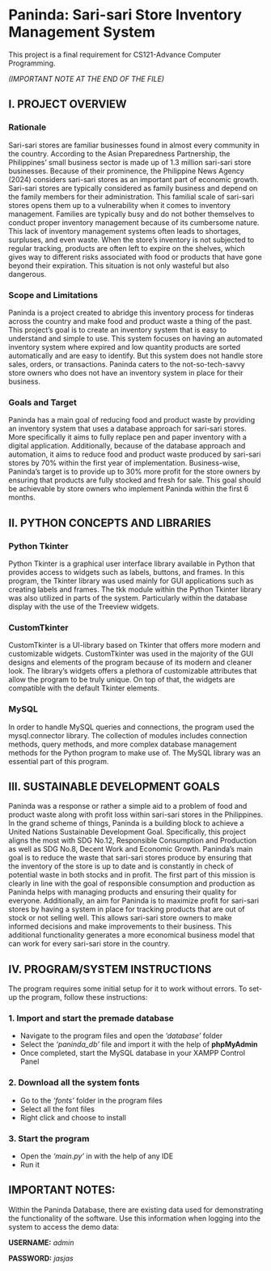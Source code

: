 # Paninda: Sari-sari Store Inventory Management System
This project is a final requirement for CS121-Advance Computer Programming.

_(IMPORTANT NOTE AT THE END OF THE FILE)_

## I.	PROJECT OVERVIEW
### Rationale
Sari-sari stores are familiar businesses found in almost every community in the country. According to the Asian Preparedness Partnership, the Philippines’ small business sector is made up of 1.3 million sari-sari store businesses. Because of their prominence, the Philippine News Agency (2024) considers sari-sari stores as an important part of economic growth.
Sari-sari stores are typically considered as family business and depend on the family members for their administration. This familial scale of sari-sari stores opens them up to a vulnerability when it comes to inventory management. Families are typically busy and do not bother themselves to conduct proper inventory management because of its cumbersome nature.
This lack of inventory management systems often leads to shortages, surpluses, and even waste. When the store’s inventory is not subjected to regular tracking, products are often left to expire on the shelves, which gives way to different risks associated with food or products that have gone beyond their expiration. This situation is not only wasteful but also dangerous.

### Scope and Limitations
Paninda is a project created to abridge this inventory process for tinderas across the country and make food and product waste a thing of the past. This project’s goal is to create an inventory system that is easy to understand and simple to use.
This system focuses on having an automated inventory system where expired and low quantity products are sorted automatically and are easy to identify. But this system does not handle store sales, orders, or transactions. Paninda caters to the not-so-tech-savvy store owners who does not have an inventory system in place for their business.

### Goals and Target
Paninda has a main goal of reducing food and product waste by providing an inventory system that uses a database approach for sari-sari stores. More specifically it aims to fully replace pen and paper inventory with a digital application. Additionally, because of the database approach and automation, it aims to reduce food and product waste produced by sari-sari stores by 70% within the first year of implementation. 
Business-wise, Paninda’s target is to provide up to 30% more profit for the store owners by ensuring that products are fully stocked and fresh for sale. This goal should be achievable by store owners who implement Paninda within the first 6 months.

## II.	PYTHON CONCEPTS AND LIBRARIES
### Python Tkinter
Python Tkinter is a graphical user interface library available in Python that provides access to widgets such as labels, buttons, and frames. In this program, the Tkinter library was used mainly for GUI applications such as creating labels and frames. The tkk module within the Python Tkinter library was also utilized in parts of the system. Particularly within the database display with the use of the Treeview widgets.

### CustomTkinter
CustomTkinter is a UI-library based on Tkinter that offers more modern and customizable widgets. CustomTkinter was used in the majority of the GUI designs and elements of the program because of its modern and cleaner look. The library’s widgets offers a plethora of customizable attributes that allow the program to be truly unique. On top of that, the widgets are compatible with the default Tkinter elements.

### MySQL
In order to handle MySQL queries and connections, the program used the mysql.connector library. The collection of modules includes connection methods, query methods, and more complex database management methods for the Python program to make use of. The MySQL library was an essential part of this program.

## III.	SUSTAINABLE DEVELOPMENT GOALS
Paninda was a response or rather a simple aid to a problem of food and product waste along with profit loss within sari-sari stores in the Philippines. In the grand scheme of things, Paninda is a building block to achieve a United Nations Sustainable Development Goal. Specifically, this project aligns the most with SDG No.12, Responsible Consumption and Production as well as SDG No.8, Decent Work and Economic Growth. 
Paninda’s main goal is to reduce the waste that sari-sari stores produce by ensuring that the inventory of the store is up to date and is constantly in check of potential waste in both stocks and in profit. The first part of this mission is clearly in line with the goal of responsible consumption and production as Paninda helps with managing products and ensuring their quality for everyone.
Additionally, an aim for Paninda is to maximize profit for sari-sari stores by having a system in place for tracking products that are out of stock or not selling well. This allows sari-sari store owners to make informed decisions and make improvements to their business. This additional functionality generates a more economical business model that can work for every sari-sari store in the country.

## IV.	PROGRAM/SYSTEM INSTRUCTIONS

The program requires some initial setup for it to work without errors. To set-up the program, follow these instructions:

### 1. Import and start the premade database
   - Navigate to the program files and open the _‘database’_ folder
   - Select the _‘paninda_db’_ file and import it with the help of **phpMyAdmin**
   - Once completed, start the MySQL database in your XAMPP Control Panel
### 2. Download all the system fonts
   - Go to the _‘fonts’_ folder in the program files
   - Select all the font files
   - Right click and choose to install
### 3. Start the program
   - Open the _‘main.py’_ in with the help of any IDE
   - Run it

## IMPORTANT NOTES:
Within the Paninda Database, there are existing data used for demonstrating the functionality of the software. Use this information when logging into the system to access the demo data:

**USERNAME:** _admin_

**PASSWORD:** _jasjas_


